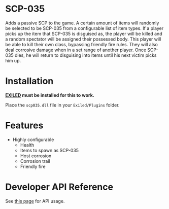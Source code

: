 # SCP-035

Adds a passive SCP to the game. A certain amount of items will randomly be selected to be SCP-035 from a configurable list of item types. If a player picks up the item that SCP-035 is disguised as, the player will be killed and a random spectator will be assigned their possessed body. This player will be able to kill their own class, bypassing friendly fire rules. They will also deal corrosive damage when in a set range of another player. Once SCP-035 dies, he will return to disguising into items until his next victim picks him up.

# Installation

**[EXILED](https://github.com/galaxy119/EXILED) must be installed for this to work.**

Place the `scp035.dll` file in your `Exiled/Plugins` folder.

# Features
* Highly configurable
  * Health
  * Items to spawn as SCP-035
  * Host corrosion
  * Corrosion trail
  * Friendly fire

# Developer API Reference
See [this page](https://github.com/Cyanox62/scp035/wiki/API) for API usage.
